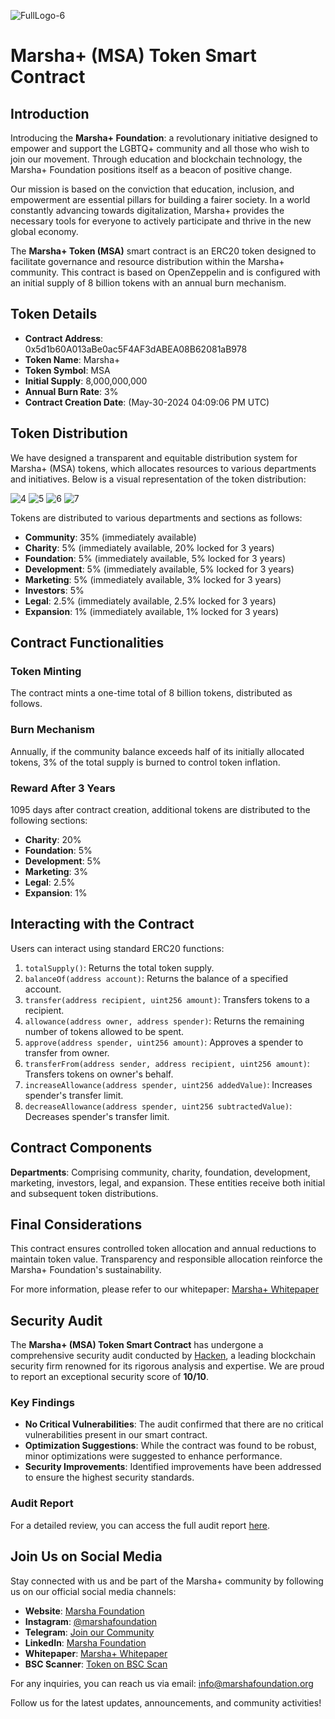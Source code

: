 ![FullLogo-6](https://github.com/user-attachments/assets/a804002c-cfbe-4eb5-8d33-1ed147e4ffd5)

# Marsha+ (MSA) Token Smart Contract

## Introduction

Introducing the **Marsha+ Foundation**: a revolutionary initiative designed to empower and support the LGBTQ+ community and all those who wish to join our movement. Through education and blockchain technology, the Marsha+ Foundation positions itself as a beacon of positive change.

Our mission is based on the conviction that education, inclusion, and empowerment are essential pillars for building a fairer society. In a world constantly advancing towards digitalization, Marsha+ provides the necessary tools for everyone to actively participate and thrive in the new global economy.

The **Marsha+ Token (MSA)** smart contract is an ERC20 token designed to facilitate governance and resource distribution within the Marsha+ community. This contract is based on OpenZeppelin and is configured with an initial supply of 8 billion tokens with an annual burn mechanism.

## Token Details

- **Contract Address**: 0x5d1b60A013aBe0ac5F4AF3dABEA08B62081aB978
- **Token Name**: Marsha+
- **Token Symbol**: MSA
- **Initial Supply**: 8,000,000,000
- **Annual Burn Rate**: 3%
- **Contract Creation Date**: (May-30-2024 04:09:06 PM UTC)


## Token Distribution

We have designed a transparent and equitable distribution system for Marsha+ (MSA) tokens, which allocates resources to various departments and initiatives. Below is a visual representation of the token distribution:

![4](https://github.com/user-attachments/assets/59fdf2e4-c94f-4300-a8a4-d642b555db38)
![5](https://github.com/user-attachments/assets/f548d08a-6d14-43b1-90be-f840ad027d0c)
![6](https://github.com/user-attachments/assets/f3cafa64-d0cd-4617-b2c4-49d4c450c57e)
![7](https://github.com/user-attachments/assets/72863cb8-8ae8-474b-990a-3dcc4c120405)

Tokens are distributed to various departments and sections as follows:

- **Community**: 35% (immediately available)
- **Charity**: 5% (immediately available, 20% locked for 3 years)
- **Foundation**: 5% (immediately available, 5% locked for 3 years)
- **Development**: 5% (immediately available, 5% locked for 3 years)
- **Marketing**: 5% (immediately available, 3% locked for 3 years)
- **Investors**: 5%
- **Legal**: 2.5% (immediately available, 2.5% locked for 3 years)
- **Expansion**: 1% (immediately available, 1% locked for 3 years)

## Contract Functionalities

### Token Minting

The contract mints a one-time total of 8 billion tokens, distributed as follows.

### Burn Mechanism

Annually, if the community balance exceeds half of its initially allocated tokens, 3% of the total supply is burned to control token inflation.

### Reward After 3 Years

1095 days after contract creation, additional tokens are distributed to the following sections:

- **Charity**: 20%
- **Foundation**: 5%
- **Development**: 5%
- **Marketing**: 3%
- **Legal**: 2.5%
- **Expansion**: 1%

## Interacting with the Contract

Users can interact using standard ERC20 functions:

1. `totalSupply()`: Returns the total token supply.
2. `balanceOf(address account)`: Returns the balance of a specified account.
3. `transfer(address recipient, uint256 amount)`: Transfers tokens to a recipient.
4. `allowance(address owner, address spender)`: Returns the remaining number of tokens allowed to be spent.
5. `approve(address spender, uint256 amount)`: Approves a spender to transfer from owner.
6. `transferFrom(address sender, address recipient, uint256 amount)`: Transfers tokens on owner's behalf.
7. `increaseAllowance(address spender, uint256 addedValue)`: Increases spender's transfer limit.
8. `decreaseAllowance(address spender, uint256 subtractedValue)`: Decreases spender's transfer limit.

## Contract Components

**Departments**: Comprising community, charity, foundation, development, marketing, investors, legal, and expansion. These entities receive both initial and subsequent token distributions.

## Final Considerations

This contract ensures controlled token allocation and annual reductions to maintain token value. Transparency and responsible allocation reinforce the Marsha+ Foundation's sustainability.

For more information, please refer to our whitepaper: [Marsha+ Whitepaper](https://marshafoundation.gitbook.io/marsha+-wp)

## Security Audit

The **Marsha+ (MSA) Token Smart Contract** has undergone a comprehensive security audit conducted by [Hacken](https://hacken.io/), a leading blockchain security firm renowned for its rigorous analysis and expertise. We are proud to report an exceptional security score of **10/10**.

### Key Findings

- **No Critical Vulnerabilities**: The audit confirmed that there are no critical vulnerabilities present in our smart contract.
- **Optimization Suggestions**: While the contract was found to be robust, minor optimizations were suggested to enhance performance.
- **Security Improvements**: Identified improvements have been addressed to ensure the highest security standards.

### Audit Report

For a detailed review, you can access the full audit report [here](https://audits.hacken.io/marsha-foundation/).

## Join Us on Social Media

Stay connected with us and be part of the Marsha+ community by following us on our official social media channels:

- **Website**: [Marsha Foundation](https://www.marshafoundation.org)
- **Instagram**: [@marshafoundation](https://www.instagram.com/marshafoundation/)
- **Telegram**: [Join our Community](https://t.me/marshacommunity)
- **LinkedIn**: [Marsha Foundation](https://www.linkedin.com/company/marshafoundation/?viewAsMember=true)
- **Whitepaper**: [Marsha+ Whitepaper](https://marshafoundation.gitbook.io/marsha+-wp)
- **BSC Scanner**: [Token on BSC Scan](https://bscscan.com/token/0x5d1b60a013abe0ac5f4af3dabea08b62081ab978)

For any inquiries, you can reach us via email: [info@marshafoundation.org](mailto:info@marshafoundation.org)

Follow us for the latest updates, announcements, and community activities!




